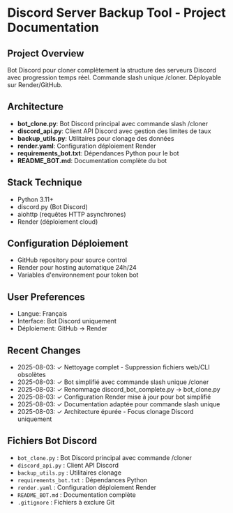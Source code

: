 # Discord Server Backup Tool - Project Documentation

## Project Overview
Bot Discord pour cloner complètement la structure des serveurs Discord avec progression temps réel. Commande slash unique /cloner. Déployable sur Render/GitHub.

## Architecture
- **bot_clone.py**: Bot Discord principal avec commande slash /cloner
- **discord_api.py**: Client API Discord avec gestion des limites de taux
- **backup_utils.py**: Utilitaires pour clonage des données
- **render.yaml**: Configuration déploiement Render
- **requirements_bot.txt**: Dépendances Python pour le bot
- **README_BOT.md**: Documentation complète du bot

## Stack Technique
- Python 3.11+
- discord.py (Bot Discord)
- aiohttp (requêtes HTTP asynchrones)
- Render (déploiement cloud)

## Configuration Déploiement
- GitHub repository pour source control
- Render pour hosting automatique 24h/24
- Variables d'environnement pour token bot

## User Preferences
- Langue: Français
- Interface: Bot Discord uniquement
- Déploiement: GitHub → Render

## Recent Changes
- 2025-08-03: ✓ Nettoyage complet - Suppression fichiers web/CLI obsolètes
- 2025-08-03: ✓ Bot simplifié avec commande slash unique /cloner
- 2025-08-03: ✓ Renommage discord_bot_complete.py → bot_clone.py
- 2025-08-03: ✓ Configuration Render mise à jour pour bot simplifié
- 2025-08-03: ✓ Documentation adaptée pour commande slash unique
- 2025-08-03: ✓ Architecture épurée - Focus clonage Discord uniquement

## Fichiers Bot Discord
- `bot_clone.py` : Bot Discord principal avec commande /cloner
- `discord_api.py` : Client API Discord
- `backup_utils.py` : Utilitaires clonage
- `requirements_bot.txt` : Dépendances Python
- `render.yaml` : Configuration déploiement Render
- `README_BOT.md` : Documentation complète
- `.gitignore` : Fichiers à exclure Git